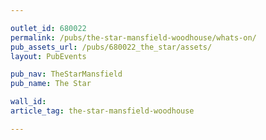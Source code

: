```yaml
---

outlet_id: 680022
permalink: /pubs/the-star-mansfield-woodhouse/whats-on/
pub_assets_url: /pubs/680022_the_star/assets/
layout: PubEvents

pub_nav: TheStarMansfield
pub_name: The Star

wall_id: 
article_tag: the-star-mansfield-woodhouse

---
```



